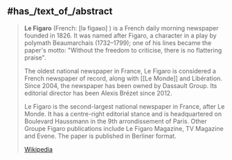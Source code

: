 ﻿---
aliases:
- "Le Figaro"
---

## #has_/text_of_/abstract 

> **Le Figaro** (French: [lə fiɡaʁo] ) is a French daily morning newspaper founded in 1826. 
> It was named after Figaro, a character in a play by polymath Beaumarchais (1732–1799); 
> one of his lines became the paper's motto: "Without the freedom to criticise, there is no flattering praise".
>
> The oldest national newspaper in France, Le Figaro is considered a French newspaper of record, 
> along with [[Le Monde]] and Libération. 
> Since 2004, the newspaper has been owned by Dassault Group. 
> Its editorial director has been Alexis Brézet since 2012. 
> 
> Le Figaro is the second-largest national newspaper in France, after Le Monde. 
> It has a centre-right editorial stance and is headquartered on Boulevard Haussmann in the 9th arrondissement of Paris. 
> Other Groupe Figaro publications include Le Figaro Magazine, TV Magazine and Evene. 
> The paper is published in Berliner format.
>
> [Wikipedia](https://en.wikipedia.org/wiki/Le%20Figaro) 



